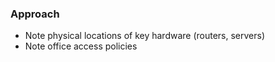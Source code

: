 
### Approach

   * Note physical locations of key hardware (routers, servers)
   * Note office access policies

